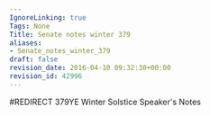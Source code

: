 ```yaml
---
IgnoreLinking: true
Tags: None
Title: Senate notes winter 379
aliases:
- Senate_notes_winter_379
draft: false
revision_date: 2016-04-10 09:32:30+00:00
revision_id: 42996
---
```


#REDIRECT 379YE Winter Solstice Speaker's Notes